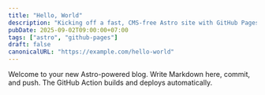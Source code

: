 ```yaml
---
title: "Hello, World"
description: "Kicking off a fast, CMS-free Astro site with GitHub Pages."
pubDate: 2025-09-02T09:00:00+07:00
tags: ["astro", "github-pages"]
draft: false
canonicalURL: "https://example.com/hello-world"
---
```


Welcome to your new Astro-powered blog. Write Markdown here, commit, and push. The GitHub Action builds and deploys automatically.

